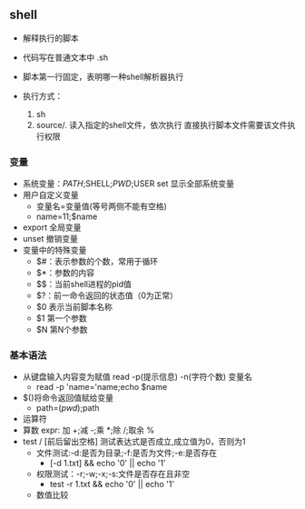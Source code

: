 
## shell

* 解释执行的脚本
* 代码写在普通文本中 .sh
* 脚本第一行固定，表明哪一种shell解析器执行

* 执行方式：
	1) sh
	2) source/. 读入指定的shell文件，依次执行
 	直接执行脚本文件需要该文件执行权限

### 变量
* 系统变量：$PATH;$SHELL;$PWD;$USER
	set 显示全部系统变量
* 用户自定义变量
	* 变量名=变量值(等号两侧不能有空格)
	* name=11;$name	
 * export 全局变量
 * unset 撤销变量
 * 变量中的特殊变量
 	* $#：表示参数的个数，常用于循环
	* $*：参数的内容
 	* $$：当前shell进程的pid值
 	* $?：前一命令返回的状态值（0为正常）
 	* $0 表示当前脚本名称
 	* $1 第一个参数
 	* $N 第N个参数

### 基本语法
* 从键盘输入内容变为赋值 read -p(提示信息) -n(字符个数) 变量名
	* read -p 'name='name;echo $name
* $()将命令返回值赋给变量
	* path=$(pwd);$path
* 运算符
* 算数 expr: 加 +;减 -;乘 \*;除 /;取余 %
* test / [前后留出空格] 测试表达式是否成立,成立值为0，否则为1
	 * 文件测试:-d:是否为目录;-f:是否为文件;-e:是否存在
	 	* [-d 1.txt] && echo '0' || echo '1'
	 * 权限测试：-r;-w;-x;-s:文件是否存在且非空
	 	* test -r 1.txt && echo '0' || echo '1'
	 * 数值比较
	 	
	
	
	
	
	
	

